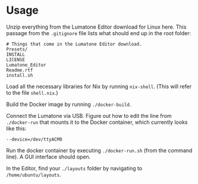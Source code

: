 # Usage

Unzip everything from the Lumatone Editor download for Linux here.
This passage from the `.gitignore` file lists what should end up in the root folder:
```
# Things that come in the Lumatone Editor download.
Presets/
INSTALL
LICENSE
Lumatone_Editor
Readme.rtf
install.sh
```

Load all the necessary libraries for Nix by running `nix-shell`. (This will refer to the file `shell.nix`.)

Build the Docker image by running `./docker-build`.

Connect the Lumatone via USB. Figure out how to edit the line from `./docker-run` that mounts it to the Docker container, which currently looks like this:
```
--device=/dev/ttyACM0
```

Run the docker container by executing `./docker-run.sh` (from the command line). A GUI interface should open.

In the Editor, find your `./layouts` folder by navigating to `/home/ubuntu/layouts`.
